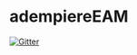 # adempiereEAM

[![Gitter](https://badges.gitter.im/adempiere/adempiereEAM.svg)](https://gitter.im/adempiere/adempiereEAM?utm_source=badge&utm_medium=badge&utm_campaign=pr-badge&utm_content=badge)
